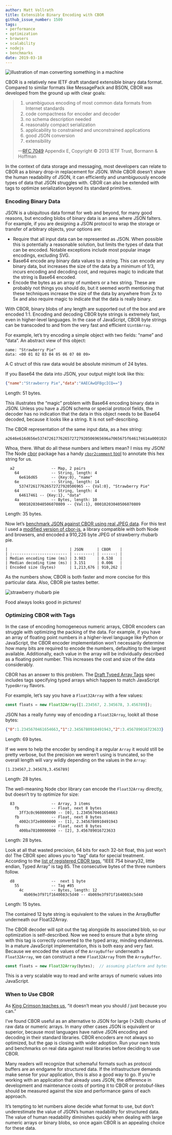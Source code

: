 ```yaml
---
author: Matt Vollrath
title: Extensible Binary Encoding with CBOR
github_issue_number: 1509
tags:
- performance
- optimization
- browsers
- scalability
- nodejs
- benchmarks
date: 2019-03-18
---
```


<img src="/blog/2019/03/extensible-binary-encoding-with-cbor/convert-crop.png" alt="illustration of man converting something in a machine" />

[//]: # (freely usable without royalty or attribution, from https://gallery.manypixels.co/license)

CBOR is a relatively new IETF draft standard extensible binary data format. Compared to similar formats like MessagePack and BSON, CBOR was developed from the ground up with clear goals:

> 1. unambiguous encoding of most common data formats from Internet standards
> 2. code compactness for encoder and decoder
> 3. no schema description needed
> 4. reasonably compact serialization
> 5. applicability to constrained and unconstrained applications
> 6. good JSON conversion
> 7. extensibility
>
> —[RFC 7049](https://tools.ietf.org/html/rfc7049) Appendix E, Copyright © 2013 IETF Trust, Bormann & Hoffman

In the context of data storage and messaging, most developers can relate to CBOR as a binary drop-in replacement for JSON. While CBOR doesn’t share the human readability of JSON, it can efficiently and unambiguously encode types of data that JSON struggles with. CBOR can also be extended with tags to optimize serialization beyond its standard primitives.

### Encoding Binary Data

JSON is a ubiquitous data format for web and beyond, for many good reasons, but encoding blobs of binary data is an area where JSON falters. For example, if you are designing a JSON protocol to wrap the storage or transfer of arbitrary objects, your options are:

- Require that all input data can be represented as JSON. When possible this is potentially a reasonable solution, but limits the types of data that can be encoded. Notable exceptions include most popular image encodings, excluding SVG.
- Base64 encode any binary data values to a string. This can encode any binary data, but increases the size of the data by a minimum of 1/3, incurs encoding and decoding cost, and requires magic to indicate that the string is Base64 encoded.
- Encode the bytes as an array of numbers or a hex string. These are probably not things you should do, but it seemed worth mentioning that these techniques increase the size of the data by anywhere from 2x to 5x and also require magic to indicate that the data is really binary.

With CBOR, binary blobs of any length are supported out of the box and are encoded 1:1. Encoding and decoding CBOR byte strings is extremely fast, even in higher-level languages. In the case of JavaScript, CBOR byte strings can be transcoded to and from the very fast and efficient `Uint8Array`.

For example, let’s try encoding a simple object with two fields: “name” and “data”. An abstract view of this object:

```nohighlight
name: "Strawberry Pie"
data: <00 01 02 03 04 05 06 07 08 09>
```

A C struct of this raw data would be absolute minimum of 24 bytes.

If you Base64 the data into JSON, your output might look like this:

```json
{"name":"Strawberry Pie","data":"AAECAwQFBgcICQ=="}
```

Length: 51 bytes.

This illustrates the “magic” problem with Base64 encoding binary data in JSON. Unless you have a JSON schema or special protocol fields, the decoder has no indication that the data in this object needs to be Base64 decoded, because it looks like a string. It is not self-describing.

The CBOR representation of the same input data, as a hex string:

```
a2646e616d656e5374726177626572727920506965696a7065675f646174614a00010203040506070809
```

Whoa, there. What do all these numbers and letters mean? I miss my JSON! The Node [cbor](https://www.npmjs.com/package/cbor) package has a handy [`cbor2comment` tool](https://github.com/hildjj/node-cbor/blob/master/bin/cbor2comment) to annotate this hex string for us.

```nohighlight
  a2                -- Map, 2 pairs
    64              -- String, length: 4
      6e616d65      -- {Key:0}, "name"
    6e              -- String, length: 14
      5374726177626572727920506965 -- {Val:0}, "Strawberry Pie"
    64              -- String, length: 4
      64617461 -- {Key:1}, "data"
    4a              -- Bytes, length: 10
      00010203040506070809 -- {Val:1}, 00010203040506070809
```

Length: 35 bytes.

Now let’s [benchmark JSON against CBOR using real JPEG data](https://github.com/mvollrath/cbor-bench). For this test I used a [modified version of cbor-js](https://github.com/mvollrath/cbor-js/tree/fast_byte_array_encoding), a library compatible with both Node and browsers, and encoded a 910,226 byte JPEG of strawberry rhubarb pie.

```nohighlight
|                           | JSON      | CBOR    |
| :------------------------ | --------: | ------: |
| Median encoding time (ms) | 3.983     | 0.538   |
| Median decoding time (ms) | 3.151     | 0.006   |
| Encoded size (bytes)      | 1,213,676 | 910,262 |
```

As the numbers show, CBOR is both faster and more concise for this particular data. Also, CBOR pie tastes better.

![strawberry rhubarb pie](/blog/2019/03/extensible-binary-encoding-with-cbor/strawberry_pie.jpg)

Food always looks good in pictures!

### Optimizing CBOR with Tags

In the case of encoding homogeneous numeric arrays, CBOR encoders can struggle with optimizing the packing of the data. For example, if you have an array of floating point numbers in a higher-level language like Python or JavaScript, the CBOR encoder implementation won’t necessarily determine how many bits are required to encode the numbers, defaulting to the largest available. Additionally, each value in the array will be individually described as a floating point number. This increases the cost and size of the data considerably.

CBOR has an answer to this problem. The [Draft Typed Array Tags](https://datatracker.ietf.org/doc/draft-ietf-cbor-array-tags/?include_text=1) spec includes tags specifying typed arrays which happen to match JavaScript `TypedArray` flavors.

For example, let’s say you have a `Float32Array` with a few values:

```js
const floats = new Float32Array([1.234567, 2.345678, 3.456789]);
```

JSON has a really funny way of encoding a `Float32Array`, lookit all those bytes:

```json
{"0":1.2345670461654663,"1":2.3456780910491943,"2":3.456789016723633}
```

Length: 69 bytes.

If we were to help the encoder by sending it a regular `Array` it would still be pretty verbose, but the precision we weren’t using is truncated, so the overall length will vary wildly depending on the values in the `Array`:

```nohighlight
[1.234567,2.345678,3.456789]
```

Length: 28 bytes.

The well-meaning Node cbor library can encode the `Float32Array` directly, but doesn’t try to optimize for size:

```nohighlight
  83                -- Array, 3 items
    fb              -- Float, next 8 bytes
      3ff3c0c960000000 -- [0], 1.2345670461654663
    fb              -- Float, next 8 bytes
      4002c3f2e0000000 -- [1], 2.3456780910491943
    fb              -- Float, next 8 bytes
      400ba78100000000 -- [2], 3.456789016723633
```

Length: 28 bytes.

Look at all that wasted precision, 64 bits for each 32-bit float, this just won’t do! The CBOR spec allows you to “tag” data for special treatment. According to the [list of registered CBOR tags](https://www.iana.org/assignments/cbor-tags/cbor-tags.xhtml), “IEEE 754 binary32, little endian, Typed Array” is tag 85. The consecutive bytes of the three numbers follow.

```nohighlight
  d8                --  next 1 byte
    55              -- Tag #85
      4c            -- Bytes, length: 12
        4b069e3f971f1640083c5d40 -- 4b069e3f971f1640083c5d40
```

Length: 15 bytes.

The contained 12 byte string is equivalent to the values in the ArrayBuffer underneath our Float32Array.

The CBOR decoder will spit out the tag alongside its associated blob, so our optimization is self-described. Now we need to ensure that a byte string with this tag is correctly converted to the typed array, minding endianness. In a mature JavaScript implementation, this is both easy and very fast. Because we encoded the values of the `ArrayBuffer` underneath a `Float32Array`, we can construct a new `Float32Array` from the `ArrayBuffer`.

```js
const floats = new Float32Array(bytes);  // assuming platform and bytes are same endianness!
```

This is a very scalable way to read and write arrays of numeric values into JavaScript.

### When to Use CBOR

As [King Crimson teaches us](https://youtu.be/9FBmHB-YoQw?t=57), “it doesn’t mean you should / just because you can.”

I’ve found CBOR useful as an alternative to JSON for large (>2kB) chunks of raw data or numeric arrays. In many other cases JSON is equivalent or superior, because most languages have native JSON encoding and decoding in their standard libraries. CBOR encoders are not always so optimized, but the gap is closing with wider adoption. Run your own tests and benchmarks on real data against real libraries before deciding to use CBOR.

Many readers will recognize that schemaful formats such as protocol buffers are an endgame for structured data. If the infrastructure demands make sense for your application, this is also a good way to go. If you’re working with an application that already uses JSON, the difference in development and maintenance costs of porting it to CBOR or protobuf-likes should be measured against the size and performance gains of each approach.

It’s tempting to let numbers alone decide what format to use, but don’t underestimate the value of JSON’s human readability for structured data. The value of human readability diminishes quickly when dealing with large numeric arrays or binary blobs, so once again CBOR is an appealing choice for these data.
